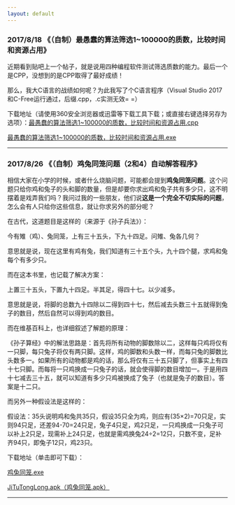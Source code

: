 ```yaml
---
layout: default
---
```


### 2017/8/18 《（自制）最愚蠢的算法筛选1~100000的质数，比较时间和资源占用》
近期看到贴吧上一个帖子，就是说用四种编程软件测试筛选质数的能力。最后一个是CPP，没想到的是CPP取得了最好成绩！

那么，我大C语言的战绩如何呢？为此我写了个C语言程序（Visual Studio 2017和C-Free运行通过，后缀.cpp，.c实测无效= =）

下载地址（请使用360安全浏览器或迅雷等下载工具下载；或直接右键选择另存为选项）：[最愚蠢的算法筛选1~100000的质数，比较时间和资源占用.cpp](https://raw.githubusercontent.com/sctop/Micro-Soft/master/WebFile/%E6%9C%80%E6%84%9A%E8%A0%A2%E7%9A%84%E7%AE%97%E6%B3%95%E7%AD%9B%E9%80%891~100000%E7%9A%84%E8%B4%A8%E6%95%B0%EF%BC%8C%E6%AF%94%E8%BE%83%E6%97%B6%E9%97%B4%E5%92%8C%E8%B5%84%E6%BA%90%E5%8D%A0%E7%94%A8.cpp) 

[最愚蠢的算法筛选1~100000的质数，比较时间和资源占用.exe](https://github.com/sctop/Micro-Soft/raw/master/WebFile/%E6%9C%80%E6%84%9A%E8%A0%A2%E7%9A%84%E7%AE%97%E6%B3%95%E7%AD%9B%E9%80%891~100000%E7%9A%84%E8%B4%A8%E6%95%B0%EF%BC%8C%E6%AF%94%E8%BE%83%E6%97%B6%E9%97%B4%E5%92%8C%E8%B5%84%E6%BA%90%E5%8D%A0%E7%94%A8.exe)

---

### 2017/8/26 《（自制）鸡兔同笼问题（2和4）自动解答程序》
相信大家在小学的时候，或者什么烧脑问题，可能都会提到**鸡兔同笼问题**。这个问题只给你鸡和兔子的头和脚的数量，但是却要你求出鸡和兔子共有多少只，这不明摆着是戏弄我们吗？我问过我的一些朋友，他们说**这是一个完全不切实际的问题**，怎么会有人只给你这些信息，就让你求另外的部分呢？

在古代，这道题目是这样的（来源于《孙子兵法》）：

今有雉（鸡）、兔同笼，上有三十五头，下九十四足。问雉、兔各几何？

意思就是说，现在这里有鸡有兔，我们知道有三十五个头，九十四个腿，求鸡和兔每个有多少只。

而在这本书里，也记载了解决方案：

上置三十五头，下置九十四足。半其足，得四十七。以少减多。

意思就是说，将脚的总数九十四除以二得到四十七，然后减去头数三十五就得到兔子的数目，然后自然可以得到鸡的数目。

而在维基百科上，也详细叙述了解题的原理：

《孙子算经》中的解法思路是：首先将所有动物的脚数除以二，这样每只鸡将仅有一只脚，每只兔子将仅有两只脚。这样，鸡的脚数和头数一样，而每只兔的脚数比头数多一。如果所有的动物都是鸡的话，那么将仅有三十五只脚了，但事实上有四十七只脚。而每将一只鸡换成一只兔子的话，就会使得脚的数目增加一。于是用四十七减去三十五，就可以知道有多少只鸡被换成了兔子（也就是兔子的数目）。答案是十二只。

而另外一种假设法是这样的：

假设法：35头说明鸡和兔共35只，假设35只全为鸡，则应有(35×2)=70只足，实则94只足，还差94-70=24只足，兔子4只足，鸡2只足，一只鸡换成一只兔子可以补上2只足，现需补上24只足，也就是需鸡换兔24÷2=12只，只数不变，足补齐94只，即兔子12只，鸡23只。

下载地址（单击即可下载）：

[鸡兔同笼.exe](https://github.com/sctop/Micro-Soft/raw/master/WebFile/%E9%B8%A1%E5%85%94%E5%90%8C%E7%AC%BC.exe)

[JiTuTongLong.apk（鸡兔同笼.apk）](/WebFile/JiTuTongLong.apk)

---
